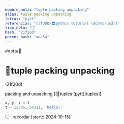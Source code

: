 ```yaml
---
nombre_nota: "tuple packing unpacking"
alias: tuple packing unpacking
letras: "pytt"
referencias: "[[TODO/🏛️python tutorial (dcb4c).md]]"
tipo_nota: "📑"
hash: "21f20d"
parent_hash: "aea5a"
---
```


#nota/📑

# 📑tuple packing unpacking
<div class="hash">(21f20d)</div>





packing and unpacking [[📑tuples (pytt)|tuples]]


```python
x, y, z = t
t = 12345, 54321, 'hello!'
```




- [ ] recordar  [start:: 2024-10-15]